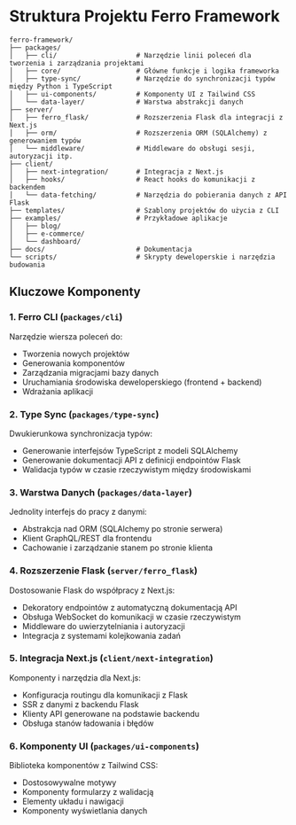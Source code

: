 # Struktura Projektu Ferro Framework

```
ferro-framework/
├── packages/
│   ├── cli/                    # Narzędzie linii poleceń dla tworzenia i zarządzania projektami
│   ├── core/                   # Główne funkcje i logika frameworka
│   ├── type-sync/              # Narzędzie do synchronizacji typów między Python i TypeScript
│   ├── ui-components/          # Komponenty UI z Tailwind CSS
│   └── data-layer/             # Warstwa abstrakcji danych
├── server/
│   ├── ferro_flask/            # Rozszerzenia Flask dla integracji z Next.js
│   ├── orm/                    # Rozszerzenia ORM (SQLAlchemy) z generowaniem typów
│   └── middleware/             # Middleware do obsługi sesji, autoryzacji itp.
├── client/
│   ├── next-integration/       # Integracja z Next.js
│   ├── hooks/                  # React hooks do komunikacji z backendem
│   └── data-fetching/          # Narzędzia do pobierania danych z API Flask
├── templates/                  # Szablony projektów do użycia z CLI
├── examples/                   # Przykładowe aplikacje
│   ├── blog/
│   ├── e-commerce/
│   └── dashboard/
├── docs/                       # Dokumentacja
└── scripts/                    # Skrypty deweloperskie i narzędzia budowania
```

## Kluczowe Komponenty

### 1. Ferro CLI (`packages/cli`)

Narzędzie wiersza poleceń do:
- Tworzenia nowych projektów
- Generowania komponentów
- Zarządzania migracjami bazy danych
- Uruchamiania środowiska deweloperskiego (frontend + backend)
- Wdrażania aplikacji

### 2. Type Sync (`packages/type-sync`)

Dwukierunkowa synchronizacja typów:
- Generowanie interfejsów TypeScript z modeli SQLAlchemy
- Generowanie dokumentacji API z definicji endpointów Flask
- Walidacja typów w czasie rzeczywistym między środowiskami

### 3. Warstwa Danych (`packages/data-layer`)

Jednolity interfejs do pracy z danymi:
- Abstrakcja nad ORM (SQLAlchemy po stronie serwera)
- Klient GraphQL/REST dla frontendu
- Cachowanie i zarządzanie stanem po stronie klienta

### 4. Rozszerzenie Flask (`server/ferro_flask`)

Dostosowanie Flask do współpracy z Next.js:
- Dekoratory endpointów z automatyczną dokumentacją API
- Obsługa WebSocket do komunikacji w czasie rzeczywistym
- Middleware do uwierzytelniania i autoryzacji
- Integracja z systemami kolejkowania zadań

### 5. Integracja Next.js (`client/next-integration`)

Komponenty i narzędzia dla Next.js:
- Konfiguracja routingu dla komunikacji z Flask
- SSR z danymi z backendu Flask
- Klienty API generowane na podstawie backendu
- Obsługa stanów ładowania i błędów

### 6. Komponenty UI (`packages/ui-components`)

Biblioteka komponentów z Tailwind CSS:
- Dostosowywalne motywy
- Komponenty formularzy z walidacją
- Elementy układu i nawigacji
- Komponenty wyświetlania danych 